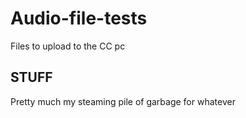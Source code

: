 # Audio-file-tests
Files to upload to the CC pc
## STUFF
Pretty much my steaming pile of garbage for whatever
